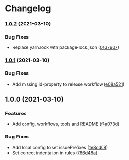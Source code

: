 # Changelog

### [1.0.2](https://www.github.com/flagbit/config-commitlint/compare/v1.0.1...v1.0.2) (2021-03-10)


### Bug Fixes

* Replace yarn.lock with package-lock.json ([0a37907](https://www.github.com/flagbit/config-commitlint/commit/0a379075ae33bb77cd6038d1dea5bd908777c88d))

### [1.0.1](https://www.github.com/flagbit/config-commitlint/compare/v1.0.0...v1.0.1) (2021-03-10)


### Bug Fixes

* Add missing id-property to release workflow ([e08a521](https://www.github.com/flagbit/config-commitlint/commit/e08a521dab6be69d70c17192c3e167c20ae45441))

## 1.0.0 (2021-03-10)


### Features

* Add config, workflows, tools and README ([f4a073d](https://www.github.com/flagbit/config-commitlint/commit/f4a073d3d5362795ae112429bfa009f40267b7d8))


### Bug Fixes

* Add local config to set issuePrefixes ([1e8cd08](https://www.github.com/flagbit/config-commitlint/commit/1e8cd08281c5a44075d8edb418d1da470c0fb041))
* Set correct indentation in rules ([766d48a](https://www.github.com/flagbit/config-commitlint/commit/766d48af9615aad3436be006b7d0de9379f9b0ef))
